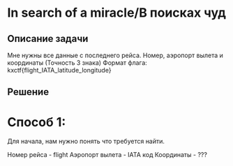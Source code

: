 # In search of a miracle/В поисках чуд

## Описание задачи
Мне нужны все данные c последнего рейса. Номер, аэропорт вылета и координаты (Точность 3 знака)
Формат флага: kxctf{flight_IATA_latitude_longitude}

## Решение
# Способ 1:

Для начала, нам нужно понять что требуется найти. 

Номер рейса - flight
Аэропорт вылета - IATA код
Координаты - ???


